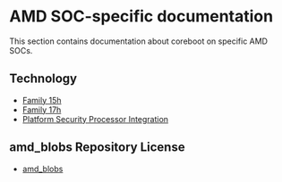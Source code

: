 # AMD SOC-specific documentation

This section contains documentation about coreboot on specific AMD SOCs.

## Technology

- [Family 15h](family15h.md)
- [Family 17h](family17h.md)
- [Platform Security Processor Integration](psp_integration.md)

## amd_blobs Repository License

- [amd_blobs](amdblobs_license.md)
